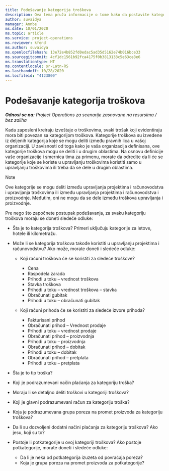 ```yaml
---
title: Podešavanje kategorija troškova
description: Ova tema pruža informacije o tome kako da postavite kategorije troškova i deljene kategorije za izveštaje o troškovima.
author: suvaidya
manager: Annbe
ms.date: 10/01/2020
ms.topic: article
ms.service: project-operations
ms.reviewer: kfend
ms.author: suvaidya
ms.openlocfilehash: 13e72e4b852fd0edac5ad35d5162e74b016bce33
ms.sourcegitcommit: 4cf1dc1561b92fca4175f0b3813133c5e63ce8e6
ms.translationtype: HT
ms.contentlocale: sr-Latn-RS
ms.lasthandoff: 10/28/2020
ms.locfileid: "4123800"
---
```

# <a name="set-up-expense-categories"></a>Podešavanje kategorija troškova

_**Odnosi se na:** Project Operations za scenarije zasnovane na resursima / bez zaliha_

Kada zaposleni kreiraju izveštaje o troškovima, svaki trošak koji evidentiraju mora biti povezan sa kategorijom troškova. Kategorije troškova su izvedene iz deljenih kategorija koje se mogu deliti između pravnih lica u vašoj organizaciji. U zavisnosti od toga kako je vaša organizacija definisana, ove kategorije troškova mogu se deliti i u drugim oblastima. Na osnovu definicije vaše organizacije i smernica tima za primenu, morate da odredite da li će se kategorije koje se koriste u upravljanju troškovima koristiti samo u upravljanju troškovima ili treba da se dele u drugim oblastima.

> [!NOTE]
> Ove kategorije se mogu deliti između upravljanja projektima i računovodstva i upravljanja troškovima ili između upravljanja projektima i računovodstva i proizvodnje. Međutim, oni ne mogu da se dele između troškova upravljanja i proizvodnje.

Pre nego što započnete postupak podešavanja, za svaku kategoriju troškova moraju se doneti sledeće odluke:

- Šta je to kategorija troškova? Primeri uključuju kategorije za letove, hotele ili kilometražu.
- Može li se kategorija troškova takođe koristiti u upravljanju projektima i računovodstvu? Ako može, morate doneti i sledeće odluke:

    - Koji računi troškova će se koristiti za sledeće troškove?

        - Cena
        - Raspodela zarada
        - Prihodi u toku – vrednost troškova
        - Stavka troškova
        - Prihodi u toku – vrednost troškova – stavka
        - Obračunati gubitak
        - Prihodi u toku – obračunati gubitak

    - Koji računi prihoda će se koristiti za sledeće izvore prihoda?

        - Fakturisani prihod
        - Obračunati prihod – Vrednost prodaje
        - Prihodi u toku – vrednost prodaje
        - Obračunati prihod – proizvodnja
        - Prihodi u toku – proizvodnja
        - Obračunati prihod – dobitak
        - Prihodi u toku – dobitak
        - Obračunati prihod – pretplata
        - Prihodi u toku – pretplata

- Šta je to tip troška?
- Koji je podrazumevani način plaćanja za kategoriju troška?
- Moraju li se detaljno deliti troškovi u kategoriji troškova?
- Koji je glavni podrazumevani račun za kategoriju troška?
- Koja je podrazumevana grupa poreza na promet proizvoda za kategoriju troškova?
- Da li su dozvoljeni dodatni načini plaćanja za kategoriju troškova? Ako jesu, koji su to?
- Postoje li potkategorije u ovoj kategoriji troškova? Ako postoje potkategorije, morate doneti i sledeće odluke:

    - Da li je neka od potkategorija izuzeta od povraćaja poreza?
    - Koja je grupa poreza na promet proizvoda za potkategorije?
